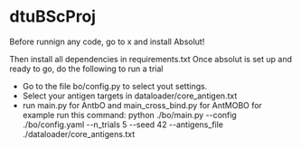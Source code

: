 # dtuBScProj
Before runnign any code, go to x and install Absolut!

Then install all dependencies in requirements.txt
Once absolut is set up and ready to go, do the following to run a trial
- Go to the file bo/config.py to select yout settings.
- Select your antigen targets in dataloader/core_antigen.txt
- run main.py for AntbO and main_cross_bind.py for AntMOBO
  for example run this command:  python ./bo/main.py --config ./bo/config.yaml --n_trials 5 --seed 42 --antigens_file ./dataloader/core_antigens.txt 


